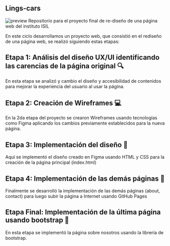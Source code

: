 
## Lings-cars
![preview](https://github.com/user-attachments/assets/c8f16ad3-8345-4c64-a293-346d63ae3d8b)
Repositorio para el proyecto final de re-diseño de una página web del instituto ISIL

En este ciclo desarrollamos un proyecto web, que consistió en el rediseño de una página web, se realizó siguiendo estas etapas:

## Etapa 1: Análisis del diseño UX/UI identificando las carencias de la página original 🔍
En esta etapa se analizó y cambio el diseño y accesibilidad de contenidos para mejorar la experiencia del usuario al usar la página.

## Etapa 2: Creación de Wireframes 💻
En la 2da etapa del proyecto se crearon Wireframes usando tecnologías como Figma aplicando los cambios previamente establecidos para la nueva página.

## Etapa 3: Implementación del diseño 🤖
Aquí se implementó el diseño creado en Figma usando HTML y CSS para la creación de la página principal (index.html)

## Etapa 4: Implementación de las demás páginas 💪
Finalmente se desarrolló la implementación de las demás páginas (about, contact) para luego subir la página a Internet usando GitHub Pages

## Etapa Final: Implementación de la última página usando bootstrap 📔
En esta etapa se implementó la página sobre nosotros usando la librería de bootstrap.
